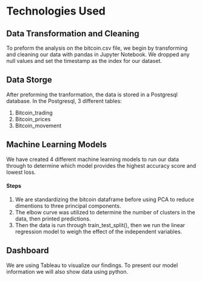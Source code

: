 # Technologies Used

## Data Transformation and Cleaning
To preform the analysis on the bitcoin.csv file, we begin by transforming and cleaning our data with pandas in Jupyter Notebook.
We dropped any null values and set the timestamp as the index for our dataset.

## Data Storge
After preforming the tranformation, the data is stored in a Postgresql database. In the Postgresql, 3 different tables:
1. Bitcoin_trading
2. Bitcoin_prices
3. Bitcoin_movement


## Machine Learning Models
We have created 4 different machine learning models to run our data through to determine which model provides the highest accuracy score and lowest loss.

#### Steps
1. We are standardizing the bitcoin dataframe before using PCA to reduce dimentions to three principal components.
2. The elbow curve was utilized to determine the number of clusters in the data, then printed predictions.
3. Then the data is run through train_test_split(), then we run the linear regression model to weigh the effect of the independent variables.

## Dashboard
We are using Tableau to visualize our findings.
To present our model information we will also show data using python.